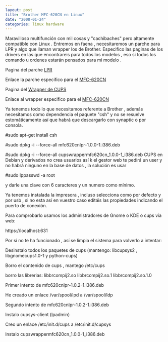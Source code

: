 ```yaml
---
layout: post
title: "Brother MFC-620CN en Linux"
date: "2008-01-24"
categories: linux hardware
---
```


Maravilloso multifunción con mil cosas y "cachibaches" pero altamente compatible con Linux . Entremos en faena , necesitaremos un parche para LPR y algo que llaman wrapper los de Brother. Especifico las paginas de los drivers en las que encontrareis para todos los modelos , eso si todos los comando u ordenes estarán pensados para mi modelo .

Pagina del parche [LPR](https://solutions.brother.com/linux/sol/printer/linux/lpr_drivers.html)

Enlace la parche especifico para el [MFC\-620CN](https://solutions.brother.com/Library/sol/printer/linux/rpmfiles/lpr_debian/mfc620cnlpr-1.0.2-1.i386.deb)

Pagina del [Wrapper de CUPS](https://solutions.brother.com/linux/sol/printer/linux/cups_drivers.html)

Enlace al wrapper especifico para el [MFC\-620CN](https://solutions.brother.com/Library/sol/printer/linux/rpmfiles/cups_wrapper/cupswrapperMFC620CN-1.0.2-3.i386.deb)

Ya tenemos todo lo que necesitamos referente a Brother , además necesitamos como dependencia el paquete "csh" y no se resuelve estomáticamente así que habrá que descargarlo con synaptic o por consola.

#sudo apt\-get install csh

#sudo dpkg -i --force\-all mfc620cnlpr-1.0.0-1.i386.deb

#sudo dpkg -i --force\-all cupswrappermfc620cn\_1.0.0-1\_i386.deb CUPS en Debian y derivados no crea usuarios así k el gestor web te pedirá un user y no habrá ninguno en la base de datos , la solución es usar

#sudo lppasswd -a root

y darle una clave con 6 caracteres y un numero como mínimo.

Ya tenemos instalada la impresora , incluso selecciona como por defecto y por usb , si no esta así en vuestro caso editáis las propiedades indicando el puerto de conexión.

Para comprobarlo usamos los administradores de Gnome o KDE o cups vía web:

https://localhost:631

Por si no te ha funcionado , así se limpia el sistema para volverlo a intentar:

Desinstalo todos los paquetes de cups (mantengo: libcupsys2 , libgnomecups1.0-1 y python-cups)

Borro el contenido de cups , mantego /etc/cups

borro las librerias: libbrcompij2.so libbrcompij2.so.1 libbrcompij2.so.1.0

Primer intento de mfc620cnlpr-1.0.2-1.i386.deb

He creado un enlace /var/spool/lpd a /var/spool/ldp

Segundo intento de mfc620cnlpr-1.0.2-1.i386.deb

Instalo cupsys-client (lpadmin)

Creo un enlace /etc/init.d/cups a /etc/init.d/cupsys

Instalo cupswrappermfc620cn\_1.0.0-1\_i386.deb
